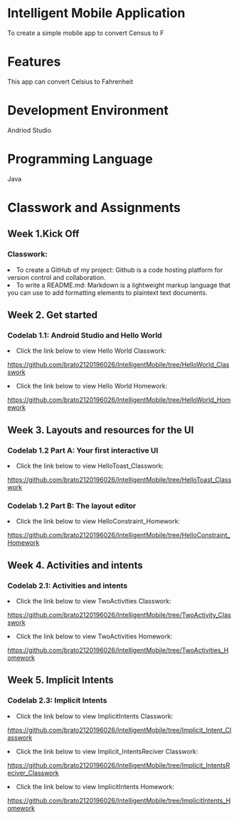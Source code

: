 # Intelligent Mobile Application
To create a simple mobile app to convert Census to F
# Features
This app can convert Celsius to Fahrenheit
# Development Environment
Andriod Studio
# Programming Language
Java

# Classwork and Assignments

## Week 1.Kick Off

### Classwork:

<li>To create a GitHub of my project: Github is a code hosting platform for version control and collaboration.
  
<li>To write a README.md: Markdown is a lightweight markup language that you can use to add formatting elements to plaintext text documents.

## Week 2. Get started

### Codelab 1.1: Android Studio and Hello World

<li> Click the link below to view Hello World Classwork: 
  
  https://github.com/brato2120196026/IntelligentMobile/tree/HelloWorld_Classwork

<li> Click the link below to view Hello World Homework: 
  
  https://github.com/brato2120196026/IntelligentMobile/tree/HelloWorld_Homework

## Week 3. Layouts and resources for the UI

### Codelab 1.2 Part A: Your first interactive UI

<li> Click the link below to view HelloToast_Classwork: 
  
  https://github.com/brato2120196026/IntelligentMobile/tree/HelloToast_Classwork
  
### Codelab 1.2 Part B: The layout editor

<li> Click the link below to view HelloConstraint_Homework: 
  
  https://github.com/brato2120196026/IntelligentMobile/tree/HelloConstraint_Homework

## Week 4. Activities and intents

### Codelab 2.1: Activities and intents

<li> Click the link below to view TwoActivities Classwork: 
  
  https://github.com/brato2120196026/IntelligentMobile/tree/TwoActivity_Classwork

<li> Click the link below to view TwoActivities Homework: 
  
  https://github.com/brato2120196026/IntelligentMobile/tree/TwoActivities_Homework

## Week 5. Implicit Intents

### Codelab 2.3: Implicit Intents

<li> Click the link below to view ImplicitIntents Classwork: 
  
  https://github.com/brato2120196026/IntelligentMobile/tree/Implicit_Intent_Classwork

<li> Click the link below to view Implicit_IntentsReciver Classwork: 
  
  https://github.com/brato2120196026/IntelligentMobile/tree/Implicit_IntentsReciver_Classwork

<li> Click the link below to view ImplicitIntents Homework: 
  
  https://github.com/brato2120196026/IntelligentMobile/tree/ImplicitIntents_Homework
